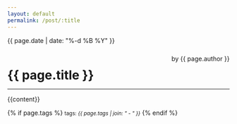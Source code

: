 ```yaml
---
layout: default
permalink: /post/:title
---
```


{{ page.date | date: "%-d %B %Y" }}

<div style="text-align:left; margin-bottom: -18px;">
    <h1 style="display: inline-block;">{{ page.title }}</h1>
    <span style="float:right; position: relative; bottom: -10px;">
        by {{ page.author }}
    </span>
</div>
<hr>
{{content}}

{% if page.tags %}
  <small>tags: <em>{{ page.tags | join: "</em> - <em>" }}</em></small>
{% endif %}
